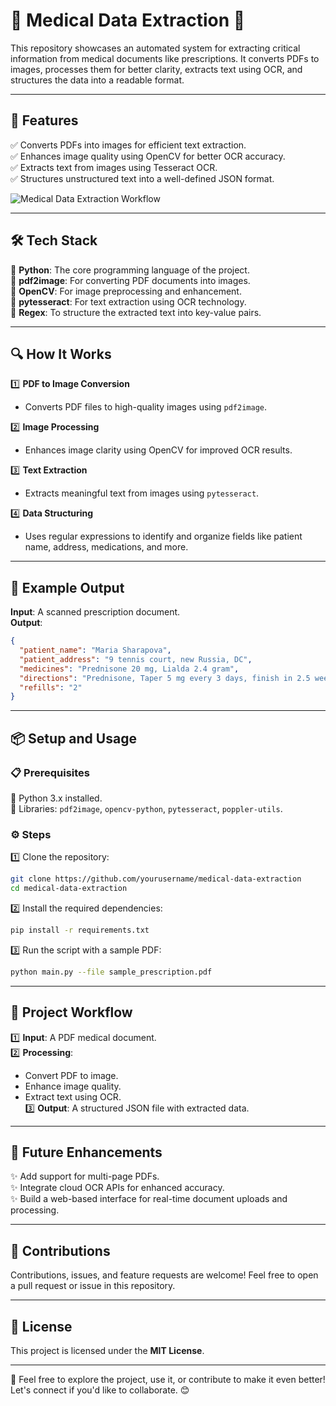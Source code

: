 # 🚀 Medical Data Extraction 🏥  

This repository showcases an automated system for extracting critical information from medical documents like prescriptions. It converts PDFs to images, processes them for better clarity, extracts text using OCR, and structures the data into a readable format.  

---

## 🌟 **Features**  
✅ Converts PDFs into images for efficient text extraction.  
✅ Enhances image quality using OpenCV for better OCR accuracy.  
✅ Extracts text from images using Tesseract OCR.  
✅ Structures unstructured text into a well-defined JSON format.  

![Medical Data Extraction Workflow]("https://github.com/Rohesen/Medical-Data-Extraction/blob/main/medical%20data%20extraction%205.png")


---

## 🛠️ **Tech Stack**  
🔹 **Python**: The core programming language of the project.  
🔹 **pdf2image**: For converting PDF documents into images.  
🔹 **OpenCV**: For image preprocessing and enhancement.  
🔹 **pytesseract**: For text extraction using OCR technology.  
🔹 **Regex**: To structure the extracted text into key-value pairs.  

---

## 🔍 **How It Works**  

1️⃣ **PDF to Image Conversion**  
   - Converts PDF files to high-quality images using `pdf2image`.  

2️⃣ **Image Processing**  
   - Enhances image clarity using OpenCV for improved OCR results.  

3️⃣ **Text Extraction**  
   - Extracts meaningful text from images using `pytesseract`.  

4️⃣ **Data Structuring**  
   - Uses regular expressions to identify and organize fields like patient name, address, medications, and more.  

---

## 🧾 **Example Output**  

**Input**: A scanned prescription document.  
**Output**:  

```json
{
  "patient_name": "Maria Sharapova",
  "patient_address": "9 tennis court, new Russia, DC",
  "medicines": "Prednisone 20 mg, Lialda 2.4 gram",
  "directions": "Prednisone, Taper 5 mg every 3 days, finish in 2.5 weeks",
  "refills": "2"
}
```  

---

## 📦 **Setup and Usage**  

### 📋 **Prerequisites**  
🔹 Python 3.x installed.  
🔹 Libraries: `pdf2image`, `opencv-python`, `pytesseract`, `poppler-utils`.  

### ⚙️ **Steps**  

1️⃣ Clone the repository:  
   ```bash
   git clone https://github.com/yourusername/medical-data-extraction
   cd medical-data-extraction
   ```  

2️⃣ Install the required dependencies:  
   ```bash
   pip install -r requirements.txt
   ```  

3️⃣ Run the script with a sample PDF:  
   ```bash
   python main.py --file sample_prescription.pdf
   ```  

---

## 📂 **Project Workflow**  

1️⃣ **Input**: A PDF medical document.  
2️⃣ **Processing**:  
   - Convert PDF to image.  
   - Enhance image quality.  
   - Extract text using OCR.  
3️⃣ **Output**: A structured JSON file with extracted data.  

---

## 🚀 **Future Enhancements**  
✨ Add support for multi-page PDFs.  
✨ Integrate cloud OCR APIs for enhanced accuracy.  
✨ Build a web-based interface for real-time document uploads and processing.  

---

## 🤝 **Contributions**  
Contributions, issues, and feature requests are welcome! Feel free to open a pull request or issue in this repository.  

---

## 📜 **License**  
This project is licensed under the **MIT License**.  

---

🎉 Feel free to explore the project, use it, or contribute to make it even better! Let's connect if you'd like to collaborate. 😊  
